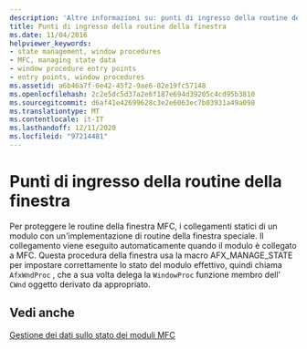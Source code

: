 ```yaml
---
description: 'Altre informazioni su: punti di ingresso della routine della finestra'
title: Punti di ingresso della routine della finestra
ms.date: 11/04/2016
helpviewer_keywords:
- state management, window procedures
- MFC, managing state data
- window procedure entry points
- entry points, window procedures
ms.assetid: a6b46a7f-6e42-45f2-9ae6-82e19fc57148
ms.openlocfilehash: 2c2e5dc5d37a2e6f187e694d39205c4cd95b3810
ms.sourcegitcommit: d6af41e42699628c3e2e6063ec7b03931a49a098
ms.translationtype: MT
ms.contentlocale: it-IT
ms.lasthandoff: 12/11/2020
ms.locfileid: "97214481"
---
```

# <a name="window-procedure-entry-points"></a>Punti di ingresso della routine della finestra

Per proteggere le routine della finestra MFC, i collegamenti statici di un modulo con un'implementazione di routine della finestra speciale. Il collegamento viene eseguito automaticamente quando il modulo è collegato a MFC. Questa procedura della finestra usa la macro AFX_MANAGE_STATE per impostare correttamente lo stato del modulo effettivo, quindi chiama `AfxWndProc` , che a sua volta delega la `WindowProc` funzione membro dell' `CWnd` oggetto derivato da appropriato.

## <a name="see-also"></a>Vedi anche

[Gestione dei dati sullo stato dei moduli MFC](../mfc/managing-the-state-data-of-mfc-modules.md)
